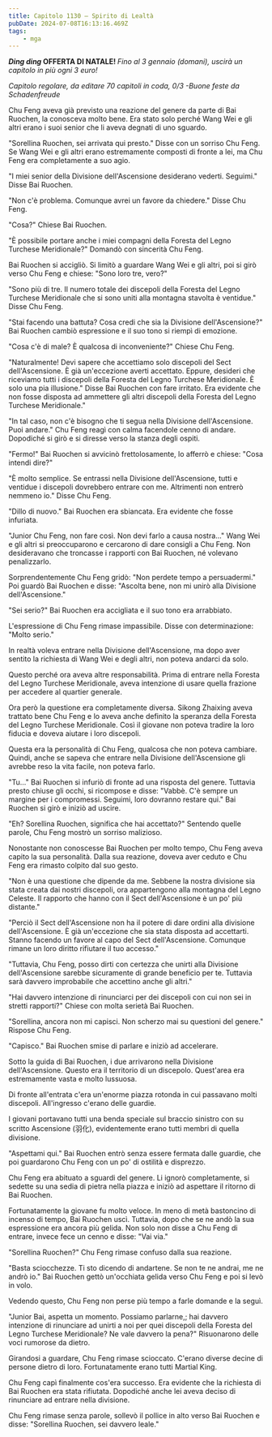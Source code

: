 ```yaml
---
title: Capitolo 1130 – Spirito di Lealtà
pubDate: 2024-07-08T16:13:16.469Z
tags:
    - mga
---
```



<strong>*Ding ding* OFFERTA DI NATALE! </strong><em>Fino al 3 gennaio (domani), uscirà un capitolo in più ogni 3 euro!</em>


<em>Capitolo regolare,
da editare
70 capitoli in coda, 0/3
-Buone feste da Schadenfreude</em>


Chu Feng aveva già previsto una reazione del genere da parte di Bai Ruochen, la conosceva molto bene. Era stato solo perché Wang Wei e gli altri erano i suoi senior che li aveva degnati di uno sguardo.


"Sorellina Ruochen, sei arrivata qui presto." Disse con un sorriso Chu Feng. Se Wang Wei e gli altri erano estremamente composti di fronte a lei, ma Chu Feng era completamente a suo agio.


"I miei senior della Divisione dell'Ascensione desiderano vederti. Seguimi." Disse Bai Ruochen.


"Non c'è problema. Comunque avrei un favore da chiedere." Disse Chu Feng.


"Cosa?" Chiese Bai Ruochen.


"È possibile portare anche i miei compagni della Foresta del Legno Turchese Meridionale?" Domandò con sincerità Chu Feng.


Bai Ruochen si accigliò. Si limitò a guardare Wang Wei e gli altri, poi si girò verso Chu Feng e chiese: "Sono loro tre, vero?"


"Sono più di tre. Il numero totale dei discepoli della Foresta del Legno Turchese Meridionale che si sono uniti alla montagna stavolta è ventidue." Disse Chu Feng.


"Stai facendo una battuta? Cosa credi che sia la Divisione dell'Ascensione?" Bai Ruochen cambiò espressione e il suo tono si riempì di emozione.


"Cosa c'è di male? È qualcosa di inconveniente?" Chiese Chu Feng.


"Naturalmente! Devi sapere che accettiamo solo discepoli del Sect dell'Ascensione. È già un'eccezione averti accettato. Eppure, desideri che riceviamo tutti i discepoli della Foresta del Legno Turchese Meridionale. È solo una pia illusione." Disse Bai Ruochen con fare irritato. Era evidente che non fosse disposta ad ammettere gli altri discepoli della Foresta del Legno Turchese Meridionale."


"In tal caso, non c'è bisogno che ti segua nella Divisione dell'Ascensione. Puoi andare." Chu Feng reagì con calma facendole cenno di andare. Dopodiché si girò e si diresse verso la stanza degli ospiti.


"Fermo!" Bai Ruochen si avvicinò frettolosamente, lo afferrò e chiese: "Cosa intendi dire?"


"È molto semplice. Se entrassi nella Divisione dell'Ascensione, tutti e ventidue i discepoli dovrebbero entrare con me. Altrimenti non entrerò nemmeno io." Disse Chu Feng.


"Dillo di nuovo." Bai Ruochen era sbiancata. Era evidente che fosse infuriata.


"Junior Chu Feng, non fare così. Non devi farlo a causa nostra..." Wang Wei e gli altri si preoccuparono e cercarono di dare consigli a Chu Feng. Non desideravano che troncasse i rapporti con Bai Ruochen, né volevano penalizzarlo.


Sorprendentemente Chu Feng gridò: "Non perdete tempo a persuadermi." Poi guardò Bai Ruochen e disse: "Ascolta bene, non mi unirò alla Divisione dell'Ascensione."


"Sei serio?" Bai Ruochen era accigliata e il suo tono era arrabbiato.


L'espressione di Chu Feng rimase impassibile. Disse con determinazione: "Molto serio."


In realtà voleva entrare nella Divisione dell'Ascensione, ma dopo aver sentito la richiesta di Wang Wei e degli altri, non poteva andarci da solo.


Questo perché ora aveva altre responsabilità. Prima di entrare nella Foresta del Legno Turchese Meridionale, aveva intenzione di usare quella frazione per accedere al quartier generale.


Ora però la questione era completamente diversa. Sikong Zhaixing aveva trattato bene Chu Feng e lo aveva anche definito la speranza della Foresta del Legno Turchese Meridionale. Così il giovane non poteva tradire la loro fiducia e doveva aiutare i loro discepoli.


Questa era la personalità di Chu Feng, qualcosa che non poteva cambiare. Quindi, anche se sapeva che entrare nella Divisione dell'Ascensione gli avrebbe reso la vita facile, non poteva farlo.


"Tu..." Bai Ruochen si infuriò di fronte ad una risposta del genere. Tuttavia presto chiuse gli occhi, si ricompose e disse: "Vabbè. C'è sempre un margine per i compromessi. Seguimi, loro dovranno restare qui." Bai Ruochen si girò e iniziò ad uscire.


"Eh? Sorellina Ruochen, significa che hai accettato?" Sentendo quelle parole, Chu Feng mostrò un sorriso malizioso.


Nonostante non conoscesse Bai Ruochen per molto tempo, Chu Feng aveva capito la sua personalità. Dalla sua reazione, doveva aver ceduto e Chu Feng era rimasto colpito dal suo gesto.


"Non è una questione che dipende da me. Sebbene la nostra divisione sia stata creata dai nostri discepoli, ora appartengono alla montagna del Legno Celeste. Il rapporto che hanno con il Sect dell'Ascensione è un po' più distante."


"Perciò il Sect dell'Ascensione non ha il potere di dare ordini alla divisione dell'Ascensione. È già un'eccezione che sia stata disposta ad accettarti. Stanno facendo un favore al capo del Sect dell'Ascensione. Comunque rimane un loro diritto rifiutare il tuo accesso."


"Tuttavia, Chu Feng, posso dirti con certezza che unirti alla Divisione dell'Ascensione sarebbe sicuramente di grande beneficio per te. Tuttavia sarà davvero improbabile che accettino anche gli altri."


"Hai davvero intenzione di rinunciarci per dei discepoli con cui non sei in stretti rapporti?" Chiese con molta serietà Bai Ruochen.


"Sorellina, ancora non mi capisci. Non scherzo mai su questioni del genere." Rispose Chu Feng.


"Capisco." Bai Ruochen smise di parlare e iniziò ad accelerare.


Sotto la guida di Bai Ruochen, i due arrivarono nella Divisione dell'Ascensione. Questo era il territorio di un discepolo. Quest'area era estremamente vasta e molto lussuosa.


Di fronte all'entrata c'era un'enorme piazza rotonda in cui passavano molti discepoli. All'ingresso c'erano delle guardie.


I giovani portavano tutti una benda speciale sul braccio sinistro con su scritto Ascensione (羽化), evidentemente erano tutti membri di quella divisione.


"Aspettami qui." Bai Ruochen entrò senza essere fermata dalle guardie, che poi guardarono Chu Feng con un po' di ostilità e disprezzo.


Chu Feng era abituato a sguardi del genere. Li ignorò completamente, si sedette su una sedia di pietra nella piazza e iniziò ad aspettare il ritorno di Bai Ruochen.


Fortunatamente la giovane fu molto veloce. In meno di metà bastoncino di incenso di tempo, Bai Ruochen uscì. Tuttavia, dopo che se ne andò la sua espressione era ancora più gelida. Non solo non disse a Chu Feng di entrare, invece fece un cenno e disse: "Vai via."


"Sorellina Ruochen?" Chu Feng rimase confuso dalla sua reazione.


"Basta sciocchezze. Ti sto dicendo di andartene. Se non te ne andrai, me ne andrò io." Bai Ruochen gettò un'occhiata gelida verso Chu Feng e poi si levò in volo.


Vedendo questo, Chu Feng non perse più tempo a farle domande e la seguì.


"Junior Bai, aspetta un momento. Possiamo parlarne,; hai davvero intenzione di rinunciare ad unirti a noi per quei discepoli della Foresta del Legno Turchese Meridionale? Ne vale davvero la pena?" Risuonarono delle voci rumorose da dietro.


Girandosi a guardare, Chu Feng rimase scioccato. C'erano diverse decine di persone dietro di loro. Fortunatamente erano tutti Martial King.


Chu Feng capì finalmente cos'era successo. Era evidente che la richiesta di Bai Ruochen era stata rifiutata. Dopodiché anche lei aveva deciso di rinunciare ad entrare nella divisione.


Chu Feng rimase senza parole, sollevò il pollice in alto verso Bai Ruochen e disse: "Sorellina Ruochen, sei davvero leale."
                                


                                



